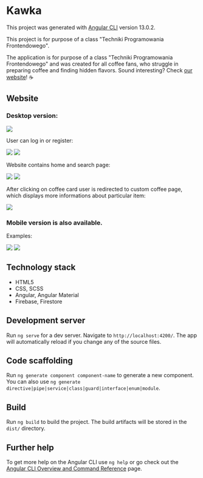 # Kawka


This project was generated with [Angular CLI](https://github.com/angular/angular-cli) version 13.0.2.

This project is for purpose of a class "Techniki Programowania Frontendowego".

The application is for purpose of a class "Techniki Programowania Frontendowego" and was created for all coffee fans, who struggle in preparing coffee and finding hidden flavors. Sound interesting? Check [our website](https://kawka-d542f.web.app/start)! ☕

## Website
### Desktop version:

![](./readme-images/start.PNG)

User can log in or register:

![](./readme-images/login.PNG)
![](./readme-images/register.PNG)

Website contains home and search page:

![](./readme-images/home_page.PNG)
![](./readme-images/search.PNG)

After clicking on coffee card user is redirected to custom coffee page, which displays more informations about particular item:

![](./readme-images/coffee_page.PNG)

### Mobile version is also available.
Examples: 

![](./readme-images/mobile_search.PNG) ![](./readme-images/mobile_coffee_page.PNG)

## Technology stack
- HTML5
- CSS, SCSS
- Angular, Angular Material
- Firebase, Firestore

## Development server

Run `ng serve` for a dev server. Navigate to `http://localhost:4200/`. The app will automatically reload if you change any of the source files.

## Code scaffolding

Run `ng generate component component-name` to generate a new component. You can also use `ng generate directive|pipe|service|class|guard|interface|enum|module`.

## Build

Run `ng build` to build the project. The build artifacts will be stored in the `dist/` directory.


## Further help

To get more help on the Angular CLI use `ng help` or go check out the [Angular CLI Overview and Command Reference](https://angular.io/cli) page.
